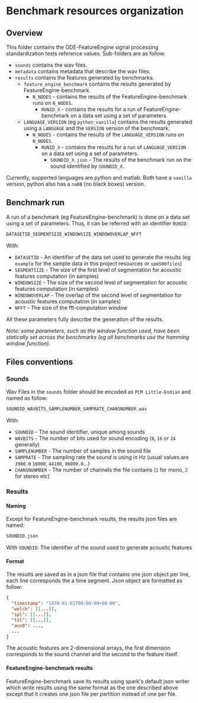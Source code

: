 # Benchmark resources organization

## Overview

This folder contains the ODE-FeatureEngine signal processing standardization tests reference values.
Sub-folders are as follow:

+ `sounds` contains the wav files.
+ `metadata` contains metadata that describe the wav files.
+ `results` contains the features generated by benchmarks.
  + `feature_engine_benchmark` contains the results generated by FeatureEngine-benchmark.
    + `N_NODES` - contains the results of the FeatureEngine-benchmark runs on `N_NODES`.
      + `RUNID_X` - contains the results for a run of FeatureEngine-benchmark on a data set using a set of parameters.
  + `LANGUAGE_VERSION` (eg `python_vanilla`) contains the results generated using a `LANGUAGE`
    and the `VERSION` version of the benchmark.
    + `N_NODES` - contains the results of the `LANGUAGE_VERSION` runs on `N_NODES`.
      + `RUNID_X` - contains the results for a run of `LANGUAGE_VERSION` on a data set using a set of parameters.
        + `SOUNDID_X.json` - The results of the benchmark run on the sound identified by `SOUNDID_X`.

Currently, supported languages are python and matlab. Both have a `vanilla` version, python also has a `noBB` (no black boxes) version.

## Benchmark run

A run of a benchmark (eg FeatureEngine-benchmark) is done on a data set using a set of
parameters. Thus, it can be referred with an identifier `RUNID`:

```bash
DATASETID_SEGMENTSIZE_WINDOWSIZE_WINDOWOVERLAP_NFFT
```

With:

+ `DATASETID` - An identifier of the data set used to generate the results (eg `example` for the sample data in this project resources or `spm500files`)
+ `SEGMENTSIZE` - The size of the first level of segmentation for acoustic features computation (in samples)
+ `WINDOWSIZE` - The size of the second level of segmentation for acoustic features computation (in samples)
+ `WINDOWOVERLAP` - The overlap of the second level of segmentation for acoustic features computation (in samples)
+ `NFFT` - The size of the fft-computation window

All these parameters fully describe the generation of the results.

_Note: some parameters, such as the window function used, have been statically
set across the benchmarks (eg all benchmarks use the hamming window function)._

## Files conventions

### Sounds

Wav Files in the `sounds` folder should be encoded as `PCM Little-Endian` and named as follow:

```bash
SOUNDID_WAVBITS_SAMPLENUMBER_SAMPRATE_CHANSNUMBER.wav
```

With:

+ `SOUNDID` - The sound identifier, unique among sounds
+ `WAVBITS` - The number of bits used for sound encoding (`8`, `16` or `24` generally)
+ `SAMPLENUMBER` - The number of samples in the sound file
+ `SAMPRATE` - The sampling rate the sound is using in Hz (usual values are `3900.0` `16000`, `44100`, `96000.0`...)
+ `CHANSNUNMBER` - The number of channels the file contains (`1` for mono, `2` for stereo etc)

### Results

#### Naming

Except for FeatureEngine-benchmark results, the results json files are named:

```bash
SOUNDID.json
```

With `SOUNDID`: The identifier of the sound used to generate acoustic features

#### Format

The results are saved as in a json file that contains one json object per line,
each line corresponds the a time segment. Json object are formatted as follow:

```json
{
  "timestamp": "1970-01-01T00:00:00+00:00",
  "welch": [[...]],
  "spl": [[...]],
  "tol": [[...]],
  "aux0": ...,
  ...
}
```

The acoustic features are 2-dimensional arrays, the first dimension corresponds
to the sound channel and the second to the feature itself.

#### FeatureEngine-benchmark results

FeatureEngine-benchmark save its results using spark's default json writer
which write results using the same format as the one described above except
that it creates one json file per partition instead of one per file.
